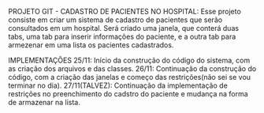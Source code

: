 PROJETO GIT - CADASTRO DE PACIENTES NO HOSPITAL:
Esse projeto consiste em criar um sistema de cadastro de pacientes que serão consultados em um hospital. Será criado uma janela, que conterá duas tabs, uma tab para inserir informações do paciente, e a outra tab para armezenar em uma lista os pacientes cadastrados.

IMPLEMENTAÇÕES 
25/11: Início da construção do código do sistema, com as criação dos arquivos e das classes.
26/11: Continuação da construção do código, com a criação das janelas e começo das restrições(não sei se vou terminar no dia).
27/11(TALVEZ): Continuação da implementação de restrições no preenchimento do cadstro do paciente e mudança na forma de armazenar na lista.
